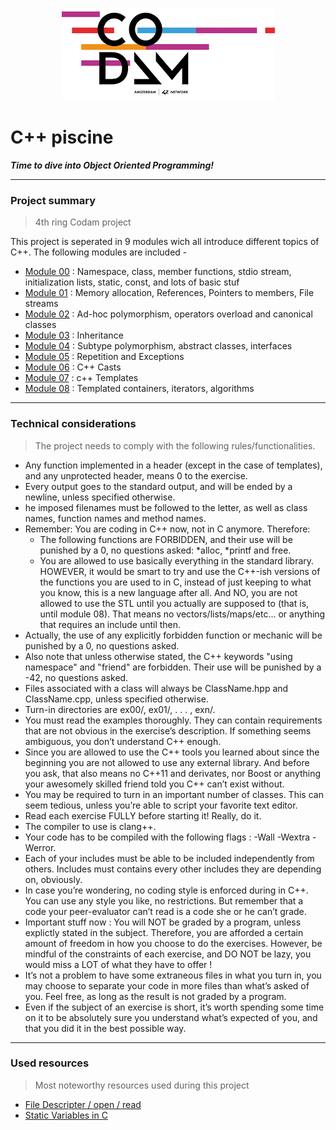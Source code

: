 <p align="center">
  <img src="https://github.com/rbakker96/images/blob/master/codam_logo.png">
</p>

# C++ piscine 
***Time to dive into Object Oriented Programming!***

---

### Project summary
> 4th ring Codam project

This project is seperated in 9 modules wich all introduce different topics of C++. The following modules are included -
- <a href="https://github.com/rbakker96/CPP/tree/master/D00">Module 00</a> : Namespace, class, member functions, stdio stream, initialization lists, static, const, and lots of basic stuf
- <a href="https://github.com/rbakker96/CPP/tree/master/D01">Module 01</a> : Memory allocation, References, Pointers to members, File streams
- <a href="https://github.com/rbakker96/CPP/tree/master/D02">Module 02</a> : Ad-hoc polymorphism, operators overload and canonical classes
- <a href="https://github.com/rbakker96/CPP/tree/master/D03">Module 03</a> : Inheritance
- <a href="https://github.com/rbakker96/CPP/tree/master/D04">Module 04</a> : Subtype polymorphism, abstract classes, interfaces
- <a href="https://github.com/rbakker96/CPP/tree/master/D05">Module 05</a> : Repetition and Exceptions
- <a href="https://github.com/rbakker96/CPP/tree/master/D06">Module 06</a> : C++ Casts
- <a href="https://github.com/rbakker96/CPP/tree/master/D07">Module 07</a> : c++ Templates
- <a href="https://github.com/rbakker96/CPP/tree/master/D08">Module 08</a> : Templated containers, iterators, algorithms


---

### Technical considerations
> The project needs to comply with the following rules/functionalities.

- Any function implemented in a header (except in the case of templates), and any unprotected header, means 0 to the exercise.
- Every output goes to the standard output, and will be ended by a newline, unless specified otherwise.
- he imposed filenames must be followed to the letter, as well as class names, function names and method names.
- Remember: You are coding in C++ now, not in C anymore. Therefore:
  - The following functions are FORBIDDEN, and their use will be punished by a 0, no questions asked: *alloc, *printf and free.
  - You are allowed to use basically everything in the standard library. HOWEVER, it would be smart to try and use the C++-ish versions of the functions you are used to in C, instead of just keeping to what you know, this is a new language after all. And NO, you are not allowed to use the STL until you actually are supposed to (that is, until module 08). That means no vectors/lists/maps/etc... or anything that requires an include <algorithm> until then.
- Actually, the use of any explicitly forbidden function or mechanic will be punished by a 0, no questions asked.
- Also note that unless otherwise stated, the C++ keywords "using namespace" and "friend" are forbidden. Their use will be punished by a -42, no questions asked.
- Files associated with a class will always be ClassName.hpp and ClassName.cpp, unless specified otherwise.
- Turn-in directories are ex00/, ex01/, . . . , exn/.
- You must read the examples thoroughly. They can contain requirements that are not obvious in the exercise’s description. If something seems ambiguous, you don’t understand C++ enough.
- Since you are allowed to use the C++ tools you learned about since the beginning you are not allowed to use any external library. And before you ask, that also means no C++11 and derivates, nor Boost or anything your awesomely skilled friend told you C++ can’t exist without.
- You may be required to turn in an important number of classes. This can seem tedious, unless you’re able to script your favorite text editor.
- Read each exercise FULLY before starting it! Really, do it.
- The compiler to use is clang++.
- Your code has to be compiled with the following flags : -Wall -Wextra -Werror.
- Each of your includes must be able to be included independently from others. Includes must contains every other includes they are depending on, obviously.
- In case you’re wondering, no coding style is enforced during in C++. You can use any style you like, no restrictions. But remember that a code your peer-evaluator can’t read is a code she or he can’t grade.
- Important stuff now : You will NOT be graded by a program, unless explictly stated in the subject. Therefore, you are afforded a certain amount of freedom in how you choose to do the exercises. However, be mindful of the constraints of each exercise, and DO NOT be lazy, you would miss a LOT of what they have to offer !
- It’s not a problem to have some extraneous files in what you turn in, you may choose to separate your code in more files than what’s asked of you. Feel free, as long as the result is not graded by a program.
- Even if the subject of an exercise is short, it’s worth spending some time on it to be absolutely sure you understand what’s expected of you, and that you did it in the best possible way.

---

### Used resources
> Most noteworthy resources used during this project

- <a href="https://www.geeksforgeeks.org/input-output-system-calls-c-create-open-close-read-write/" target="_blank">File Descripter / open / read</a>
- <a href="https://www.geeksforgeeks.org/static-variables-in-c/" target="_blank">Static Variables in C</a><p align="center">
